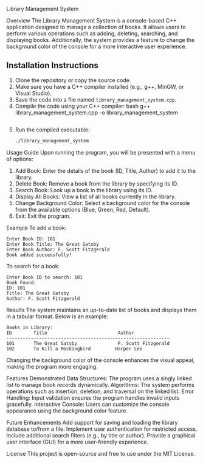 Library Management System

Overview
The Library Management System is a console-based C++ application designed to manage a collection of books. It allows users to perform various operations such as adding, deleting, searching, and displaying books. Additionally, the system provides a feature to change the background color of the console for a more interactive user experience.

## Installation Instructions
1. Clone the repository or copy the source code.
2. Make sure you have a C++ compiler installed (e.g., g++, MinGW, or Visual Studio).
3. Save the code into a file named `library_management_system.cpp`.
4. Compile the code using your C++ compiler:
   bash
   g++ library_management_system.cpp -o library_management_system
   ```
5. Run the compiled executable:
   ```bash
   ./library_management_system
   ```
Usage Guide
Upon running the program, you will be presented with a menu of options:

1. Add Book: Enter the details of the book (ID, Title, Author) to add it to the library.
2. Delete Book: Remove a book from the library by specifying its ID.
3. Search Book: Look up a book in the library using its ID.
4. Display All Books: View a list of all books currently in the library.
5. Change Background Color: Select a background color for the console from the available options (Blue, Green, Red, Default).
6. Exit: Exit the program.

Example
To add a book:
  ```
  Enter Book ID: 101
  Enter Book Title: The Great Gatsby
  Enter Book Author: F. Scott Fitzgerald
  Book added successfully!
  ```

To search for a book:
  ```
  Enter Book ID to search: 101
  Book Found:
  ID: 101
  Title: The Great Gatsby
  Author: F. Scott Fitzgerald
  ```

Results
The system maintains an up-to-date list of books and displays them in a tabular format. Below is an example:

```
Books in Library:
ID        Title                          Author
------------------------------------------------------------
101       The Great Gatsby               F. Scott Fitzgerald
102       To Kill a Mockingbird         Harper Lee
```

Changing the background color of the console enhances the visual appeal, making the program more engaging.

Features Demonstrated
Data Structures: The program uses a singly linked list to manage book records dynamically.
Algorithms: The system performs operations such as insertion, deletion, and traversal on the linked list.
Error Handling: Input validation ensures the program handles invalid inputs gracefully.
Interactive Console: Users can customize the console appearance using the background color feature.

Future Enhancements
Add support for saving and loading the library database to/from a file.
Implement user authentication for restricted access.
Include additional search filters (e.g., by title or author).
Provide a graphical user interface (GUI) for a more user-friendly experience.

License
This project is open-source and free to use under the MIT License.

